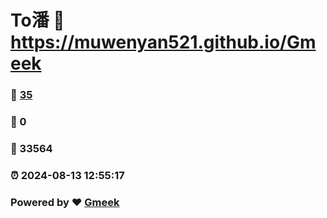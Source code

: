 # To潘 :link: https://muwenyan521.github.io/Gmeek 
### :page_facing_up: [35](https://muwenyan521.github.io/Gmeek/tag.html) 
### :speech_balloon: 0 
### :hibiscus: 33564 
### :alarm_clock: 2024-08-13 12:55:17 
### Powered by :heart: [Gmeek](https://github.com/Meekdai/Gmeek)
